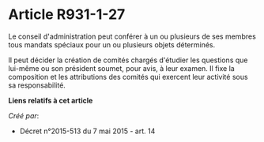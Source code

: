 # Article R931-1-27

Le conseil d'administration peut conférer à un ou plusieurs de ses membres tous mandats spéciaux pour un ou plusieurs objets
déterminés. 

Il peut décider la création de comités chargés d'étudier les questions que lui-même ou son président soumet, pour avis, à
leur examen. Il fixe la composition et les attributions des comités qui exercent leur activité sous sa responsabilité.

**Liens relatifs à cet article**

_Créé par_:

  - Décret n°2015-513 du 7 mai 2015 - art. 14

